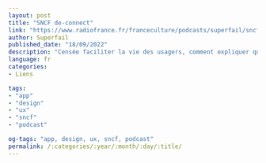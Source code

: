 ```yaml
---
layout: post
title: "SNCF de-connect"
link: "https://www.radiofrance.fr/franceculture/podcasts/superfail/sncf-de-connect-7341235"
author: Superfail
published_date: "18/09/2022"
description: "Censée faciliter la vie des usagers, comment expliquer que l'application SNCF Connect ait été si pleine de bugs à son lancement en janvier 2022 ? Est-ce le développement en interne qui est à l'origine des problèmes techniques identifiés ?"
language: fr
categories:
- Liens

tags:
- "app"
- "design"
- "ux"
- "sncf"
- "podcast"

og-tags: "app, design, ux, sncf, podcast"
permalink: /:categories/:year/:month/:day/:title/
---
```


